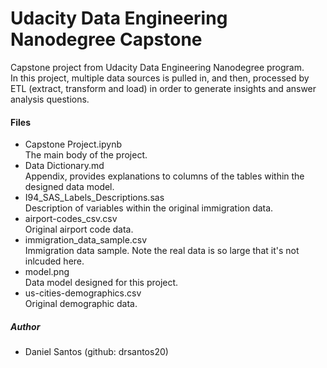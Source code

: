 # Udacity Data Engineering Nanodegree Capstone
Capstone project from Udacity Data Engineering Nanodegree program.      
In this project, multiple data sources is pulled in, and then, processed by ETL (extract, transform and load) in order to generate insights and answer analysis questions.    

#### Files
- Capstone Project.ipynb   
  The main body of the project. 
- Data Dictionary.md   
  Appendix, provides explanations to columns of the tables within the designed data model. 
- I94_SAS_Labels_Descriptions.sas   
  Description of variables within the original immigration data. 
- airport-codes_csv.csv   
  Original airport code data. 
- immigration_data_sample.csv   
  Immigration data sample. Note the real data is so large that it's not inlcuded here. 
- model.png   
  Data model designed for this project. 
- us-cities-demographics.csv   
  Original demographic data. 

##### Author
- Daniel Santos (github: drsantos20)

